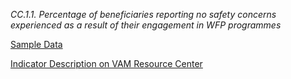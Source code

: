 *CC.1.1. Percentage of beneficiaries reporting no safety concerns experienced as a result of their engagement in WFP programmes*

[Sample Data](https://github.com/WFP-VAM/RAMResourcesScripts/tree/dev/Static/PROP_AAP_CRF_Sample_Survey.csv)

[Indicator Description on VAM Resource Center](https://www.tutorialsandyou.com/markdown/ 'Learn Markdown')
